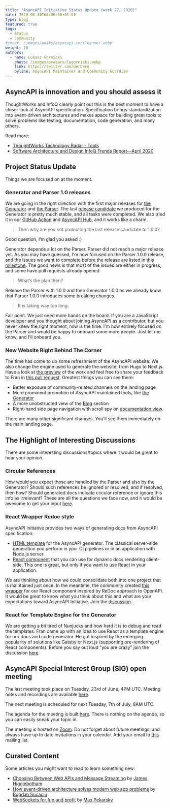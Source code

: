 ```yaml
---
title: "AsyncAPI Initiative Status Update (week 27, 2020)"
date: 2020-06-30T06:00:00+01:00
type: blog
featured: true
tags:
  - Status
  - Community
#cover: /images/posts/asyncapi-conf-banner.webp
weight: 10
authors:
  - name: Lukasz Gornicki
    photo: /images/avatars/lpgornicki.webp
    link: https://twitter.com/derberq
    byline: AsyncAPI Maintainer and Community Guardian
---
```


## AsyncAPI is innovation and you should assess it

ThoughtWorks and InfoQ clearly point out this is the best moment to have a closer look at AsyncAPI specification. Specification brings standardization into event-driven architectures and makes space for building great tools to solve problems like testing, documentation, code generation, and many others.

Read more:
- [ThoughtWorks Technology Radar - Tools](https://www.thoughtworks.com/radar/tools?blipid=202005046)
- [Software Architecture and Design InfoQ Trends Report—April 2020](https://www.infoq.com/articles/architecture-trends-2020/)

## Project Status Update

Things we are focused on at the moment.

### Generator and Parser 1.0 releases

We are going in the right direction with the first major releases for [the Generator](https://github.com/asyncapi/generator/) and [the Parser](https://github.com/asyncapi/parser-js/). The last [release candidate](https://github.com/asyncapi/generator/releases/tag/v1.0.0-rc.4) we produced for the Generator is pretty much stable, and all tasks were completed. We also tried it in our [GitHub Action](https://github.com/asyncapi/github-action-for-generator/pull/8) and [AsyncAPI Hub](https://hub.asyncapi.io), and it works like a charm.

> Then why are you not promoting the last release candidate to 1.0.0?

Good question, I’m glad you asked :) 

Generator depends a lot on the Parser. Parser did not reach a major release yet. As you may have guessed, I'm now focused on the Parser 1.0.0 release, and the issues we want to complete before the release are listed in [this milestone](https://github.com/asyncapi/parser-js/milestone/3). The good news is that most of the issues are either in progress, and some have pull requests already opened.

> What’s the plan then?

Release the Parser with 1.0.0 and then Generator 1.0.0 as we already know that Parser 1.0.0 introduces some breaking changes.

> It is taking way too long.

Fair point. We just need more hands on the board. If you are a JavaScript developer and you thought about joining AsyncAPI as a contributor, but you never knew the right moment, now is the time. I'm now entirely focused on the Parser and would be happy to onboard some more people. Just let me know, and I'll onboard you.

### New Website Right Behind The Corner

The time has come to do some refreshment of the AsyncAPI website. We also change the engine used to generate the website, from Hugo to Next.js. Have a look at [the preview](https://deploy-preview-108--asyncapi-website.netlify.app/) of the work and feel free to share your feedback to Fran in [this pull request](https://github.com/asyncapi/website/pull/108). Greatest things you can see there:

- Better exposure of community-related channels on the landing page
- More prominent promotion of AsyncAPI maintained tools, like [the Generator](https://deploy-preview-108--asyncapi-website.netlify.app/generator)
- A more unobstructed view of the [Blog](https://deploy-preview-108--asyncapi-website.netlify.app/blog) section
- Right-hand side page navigation with scroll spy on [documentation view](https://deploy-preview-108--asyncapi-website.netlify.app/docs/specifications/2.0.0).

There are many other significant changes. You'll see them immediately on the main landing page.

## The Highlight of Interesting Discussions

There are some interesting discussions/topics where it would be great to hear your opinion.

### Circular References

How would you expect those are handled by the Parser and also by the Generator? Should such references be ignored or resolved, and if resolved, then how? Should generated docs indicate circular reference or ignore this info as irrelevant? These are all the questions we face now, and it would be awesome to get your input [here](https://github.com/asyncapi/parser-js/issues/83).

### React Wrapper Redoc style

AsyncAPI Initiative provides two ways of generating docs from AsyncAPI specification:
- [HTML template](https://github.com/asyncapi/html-template) for the AsyncAPI generator. The classical server-side generation you perform in your CI pipelines or in an application with Node.js server.
- [React component](https://github.com/asyncapi/asyncapi-react/) that you can use for dynamic docs rendering client-side. This one is great, but only if you want to use React in your application.

We are thinking about how we could consolidate both into one project that is maintained just once. In the meantime, the community created [this wrapper](https://github.com/jfveronelli/instant-asyncapi-doc) for our React component inspired by ReDoc approach to OpenAPI. It would be great to know what you think about this and what are your expectations toward AsyncAPI Initiative. Join the [discussion](https://github.com/asyncapi/asyncapi/issues/391).

### React for Template Engine for the Generator

We are getting a bit tired of Nunjucks and how hard it is to debug and read the templates. Fran came up with an idea to use React as a template engine for our docs and code generator. He got inspired by the emerging popularity of solutions like Gatsby or Next.js (supporting pre-rendering of React components). Before you say out loud "you are crazy" join the discussion [here](https://github.com/asyncapi/generator/issues/377).

## AsyncAPI Special Interest Group (SIG) open meeting

The last meeting took place on Tuesday, 23rd of June, 4PM UTC. Meeting notes and recordings are available [here](https://github.com/asyncapi/asyncapi/issues/394).

The next meeting is scheduled for next Tuesday, 7th of July, 8AM UTC. 

The agenda for the meeting is built [here](https://github.com/asyncapi/asyncapi/issues/401). There is nothing on the agenda, so you can easily sneak your topic in. 

The meeting is hosted on [Zoom](https://zoom.us/j/165106914). Do not forget about future meetings, and always have up to date invitations in your calendar. Add your email to [this](https://groups.google.com/forum/#!forum/asyncapi-users) mailing list.

## Curated Content

Some articles you might want to read to learn something new:

- [Choosing Between Web APIs and Message Streaming](https://www.asyncapi.com/blog/choosing_between_web_apis_and_message_streaming/) by [James Higginbotham](https://twitter.com/launchany)
- [How event-driven architecture solves modern web app problems](https://stackoverflow.blog/2020/03/16/how-event-driven-architecture-solves-modern-web-app-problems/) by [Bogdan Sucaciu](https://twitter.com/BSucaciu)
- [WebSockets for fun and profit](https://stackoverflow.blog/2019/12/18/websockets-for-fun-and-profit/) by [Max Pekarsky](https://twitter.com/maxverse)